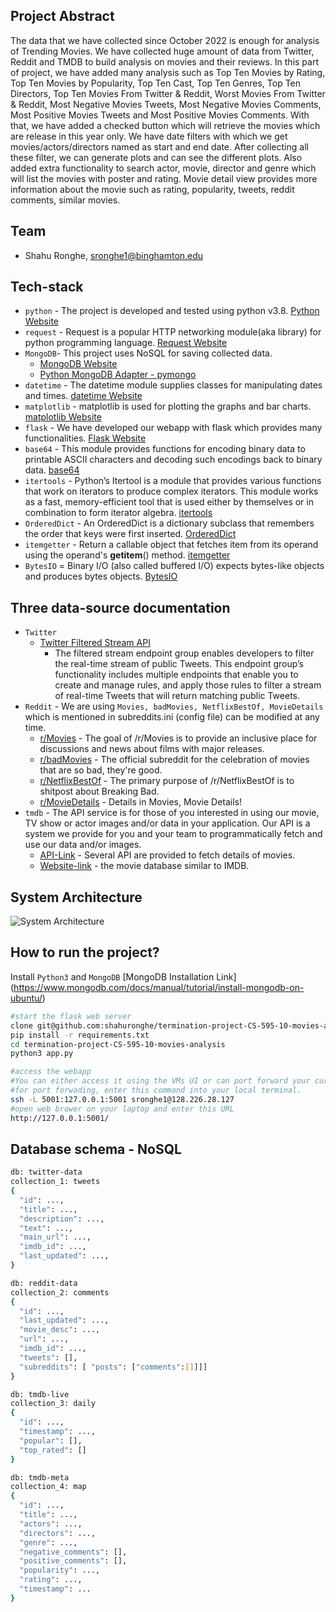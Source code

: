 ## Project Abstract

The data that we have collected since October 2022 is enough for analysis of Trending Movies. We have collected huge
amount of data from Twitter, Reddit and TMDB to build analysis on movies and their reviews. In this part of project, we
have added many analysis such as Top Ten Movies by Rating, Top Ten Movies by Popularity, Top Ten Cast, Top Ten Genres,
Top Ten Directors, Top Ten Movies From Twitter & Reddit, Worst Movies From Twitter & Reddit, Most Negative Movies
Tweets, Most Negative Movies Comments, Most Positive Movies Tweets and Most Positive Movies Comments. With that, we have
added a checked button which will retrieve the movies which are release in this year only. We have date filters with
which we get movies/actors/directors named as start and end date. After collecting all these filter, we can generate
plots and can see the different plots. Also added extra functionality to search actor, movie, director and genre which will list the movies with poster and rating. Movie detail view provides more information about the movie such as rating, popularity, tweets, reddit comments, similar movies.

## Team
* Shahu Ronghe, sronghe1@binghamton.edu

## Tech-stack

* `python` - The project is developed and tested using python v3.8. [Python Website](https://www.python.org/)
* `request` - Request is a popular HTTP networking module(aka library) for python programming
  language. [Request Website](https://docs.python-requests.org/en/latest/#)
* `MongoDB`- This project uses NoSQL for saving collected data.
    * [MongoDB Website](https://www.mongodb.com/)
    * [Python MongoDB Adapter - pymongo](https://pymongo.readthedocs.io/en/stable/)
* `datetime` - The datetime module supplies classes for manipulating dates and
  times. [datetime Website](https://docs.python.org/3/library/datetime.html/)
* `matplotlib` - matplotlib is used for plotting the graphs and bar
  charts. [matplotlib Website](https://matplotlib.org/)
* `flask` - We have developed our webapp with flask which provides many
  functionalities. [Flask Website](https://flask.palletsprojects.com/)
* `base64` - This module provides functions for encoding binary data to printable ASCII characters and decoding such
  encodings back to binary data. [base64](https://docs.python.org/3/library/base64.html)
* `itertools` - Python’s Itertool is a module that provides various functions that work on iterators to produce complex
  iterators. This module works as a fast, memory-efficient tool that is used either by themselves or in combination to
  form iterator algebra. [itertools](https://docs.python.org/3/library/itertools.html)
* `OrderedDict` - An OrderedDict is a dictionary subclass that remembers the order that keys were first
  inserted. [OrderedDict](https://docs.python.org/3/library/collections.html#collections.OrderedDict)
* `itemgetter` - Return a callable object that fetches item from its operand using the operand's __getitem__()
  method. [itemgetter](https://docs.python.org/3/library/operator.html)
* `BytesIO` = Binary I/O (also called buffered I/O) expects bytes-like objects and produces bytes
  objects. [BytesIO](https://wiki.python.org/moin/BytesIO)

## Three data-source documentation

* `Twitter`
    * [Twitter Filtered Stream API](https://developer.twitter.com/en/docs/twitter-api/tweets/filtered-stream/introduction)
      - The filtered stream endpoint group enables developers to filter the real-time stream of public Tweets. This
      endpoint group’s functionality includes multiple endpoints that enable you to create and manage rules, and apply
      those rules to filter a stream of real-time Tweets that will return matching public Tweets.
* `Reddit` - We are using `Movies, badMovies, NetflixBestOf, MovieDetails` which is mentioned in subreddits.ini (config
  file) can be modified at any time.
    * [r/Movies](https://reddit.com/r/Movies) - The goal of /r/Movies is to provide an inclusive place for discussions
      and news about films with major releases.
    * [r/badMovies](https://reddit.com/r/badMovies) - The official subreddit for the celebration of movies that are so
      bad, they're good.
    * [r/NetflixBestOf](https://reddit.com/r/NetflixBestOf) - The primary purpose of /r/NetflixBestOf is to shitpost
      about Breaking Bad.
    * [r/MovieDetails](https://reddit.com/r/MovieDetails) - Details in Movies, Movie Details!
* `tmdb` - The API service is for those of you interested in using our movie, TV show or actor images and/or data in
  your application. Our API is a system we provide for you and your team to programmatically fetch and use our data
  and/or images.
    * [API-Link](https://developers.themoviedb.org/3) - Several API are provided to fetch details of movies.
    * [Website-link](https://www.themoviedb.org/) - the movie database similar to IMDB.

## System Architecture

![System Architecture](https://drive.google.com/uc?export=view&id=1U5ZcVlE-9_gzfyvOr8DqQEYZIuAmuzzw)

## How to run the project?

Install `Python3` and `MongoDB`
[MongoDB Installation Link] (https://www.mongodb.com/docs/manual/tutorial/install-mongodb-on-ubuntu/)

```bash
#start the flask web server
clone git@github.com:shahuronghe/termination-project-CS-595-10-movies-analysis.git
pip install -r requirements.txt
cd termination-project-CS-595-10-movies-analysis
python3 app.py

#access the webapp
#You can either access it using the VMs UI or can port forward your current laptop OS.
#for port forwading, enter this command into your local terminal.
ssh -L 5001:127.0.0.1:5001 sronghe1@128.226.28.127
#open web brower on your laptop and enter this URL
http://127.0.0.1:5001/
```

## Database schema - NoSQL

```bash
db: twitter-data
collection_1: tweets
{
  "id": ...,
  "title": ...,
  "description": ...,
  "text": ...,
  "main_url": ...,
  "imdb_id": ...,
  "last_updated": ...,
}

db: reddit-data
collection_2: comments
{
  "id": ...,
  "last_updated": ...,
  "movie_desc": ...,
  "url": ...,
  "imdb_id": ...,
  "tweets": [],
  "subreddits": [ "posts": ["comments":[]]]]
}

db: tmdb-live
collection_3: daily
{
  "id": ...,
  "timestamp": ...,
  "popular": [],
  "top_rated": []
}

db: tmdb-meta
collection_4: map
{
  "id": ...,
  "title": ...,
  "actors": ...,
  "directors": ...,
  "genre": ...,
  "negative_comments": [],
  "positive_comments": [],
  "popularity": ...,
  "rating": ...,
  "timestamp": ...
}
```
